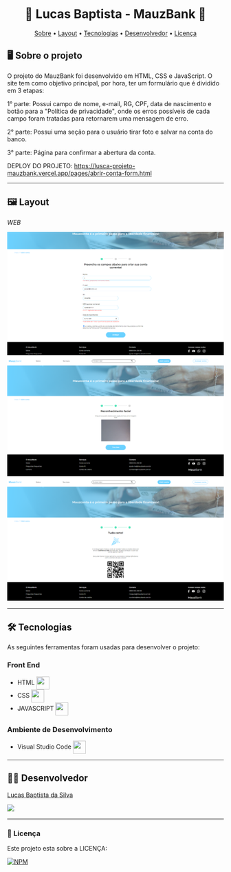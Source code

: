 <h1 align="center"> 🏦 Lucas Baptista - MauzBank 🚀 </h1>

<p align="center">
 <a href="#-sobre-o-projeto">Sobre</a> •
 <a href="#-layout">Layout</a> • 
 <a href="#-tecnologias">Tecnologias</a> • 
 <a href="#-autor">Desenvolvedor</a> • 
 <a href="#user-content--licença">Licença</a>
</p>

## 🖥️ Sobre o projeto

O projeto do MauzBank foi desenvolvido em HTML, CSS e JavaScript. O site tem como objetivo principal, por hora, ter um formulário que é dividido em 3 etapas:

1° parte: Possui campo de nome, e-mail, RG, CPF, data de nascimento e botão para a "Política de privacidade", onde os erros possíveis de cada campo foram tratadas para retornarem uma mensagem de erro.

2° parte: Possui uma seção para o usuário tirar foto e salvar na conta do banco.

3° parte: Página para confirmar a abertura da conta.


DEPLOY DO PROJETO: https://lusca-projeto-mauzbank.vercel.app/pages/abrir-conta-form.html

---

## 🖼️ Layout

_WEB_

![GK1](https://github.com/luscabap/lusca-projeto_mauzbank/blob/main/assets/WEB_01.png)
![GK1](https://github.com/luscabap/lusca-projeto_mauzbank/blob/main/assets/WEB_02.png)
![GK1](https://github.com/luscabap/lusca-projeto_mauzbank/blob/main/assets/WEB_03.png)

---

## 🛠 Tecnologias 

As seguintes ferramentas foram usadas para desenvolver o projeto:

### Front End
- HTML <img align="center" height="30" width="30" src="https://cdn.jsdelivr.net/gh/devicons/devicon/icons/html5/html5-original-wordmark.svg"/>
- CSS  <img align="center" height="30" width="30" src="https://cdn.jsdelivr.net/gh/devicons/devicon/icons/css3/css3-original-wordmark.svg"/>
- JAVASCRIPT <img align="center" height="30" width="30" src="https://cdn.jsdelivr.net/gh/devicons/devicon/icons/javascript/javascript-original.svg" />
          
          
### Ambiente de Desenvolvimento
- Visual Studio Code <img align="center" height="30" width="30" src="https://cdn.jsdelivr.net/gh/devicons/devicon/icons/vscode/vscode-original-wordmark.svg"/>

---

## 👨‍🎓 Desenvolvedor

<a href="https://www.linkedin.com/in/lucas-baptista-da-silva-133779233/">
Lucas Baptista da Silva</a>

<br/>

<a href = "mailto:lucasbaptistasilva.dev@gmail.com"><img src="https://img.shields.io/badge/-Gmail-%23333?style=for-the-badge&logo=gmail&logoColor=white"  target="_blank"></a>

---

### 📝 Licença

Este projeto esta sobre a LICENÇA:

[![NPM](https://img.shields.io/npm/l/react)](https://github.com/luscabap/lusca-projeto_mauzbank/blob/main/LICENSE)
